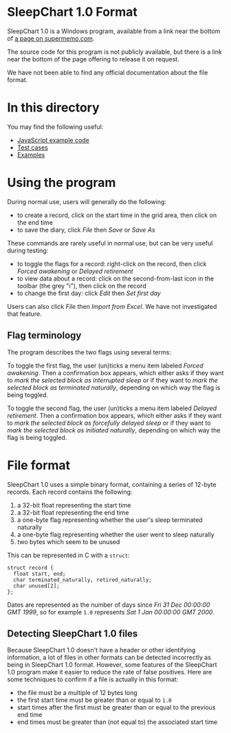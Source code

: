 # SleepChart 1.0 Format

SleepChart 1.0 is a Windows program, available from a link near the bottom of [a page on supermemo.com](https://www.supermemo.com/en/archives1990-2015/articles/sleepchart).

The source code for this program is not publicly available, but there is a link near the bottom of the page offering to release it on request.

We have not been able to find any official documentation about the file format.

# In this directory

You may find the following useful:

* [JavaScript example code](engine.js)
* [Test cases](test.js)
* [Examples](examples/)

# Using the program

During normal use, users will generally do the following:

* to create a record, click on the start time in the grid area, then click on the end time
* to save the diary, click _File_ then _Save_ or _Save As_

These commands are rarely useful in normal use, but can be very useful during testing:

* to toggle the flags for a record: right-click on the record, then click _Forced awakening_ or _Delayed retirement_
* to view data about a record: click on the second-from-last icon in the toolbar (the grey "i"), then click on the record
* to change the first day: click _Edit_ then _Set first day_

Users can also click _File_ then _Import from Excel_.  We have not investigated that feature.

## Flag terminology

The program describes the two flags using several terms:

To toggle the first flag, the user (un)ticks a menu item labeled _Forced awakening_.  Then a confirmation box appears, which either asks if they want to _mark the selected block as interrupted sleep_ or if they want to _mark the selected block as terminated naturally_, depending on which way the flag is being toggled.

To toggle the second flag, the user (un)ticks a menu item labeled _Delayed retirement_.  Then a confirmation box appears, which either asks if they want to _mark the selected block as forcefully delayed sleep_ or if they want to _mark the selected block as initiated naturally_, depending on which way the flag is being toggled.

# File format

SleepChart 1.0 uses a simple binary format, containing a series of 12-byte records.  Each record contains the following:

1. a 32-bit float representing the start time
2. a 32-bit float representing the end time
3. a one-byte flag representing whether the user's sleep terminated naturally
4. a one-byte flag representing whether the user went to sleep naturally
5. two bytes which seem to be unused

This can be represented in C with a `struct`:

    struct record {
      float start, end;
      char terminated_naturally, retired_naturally;
      char unused[2];
    };

Dates are represented as the number of days since _Fri 31 Dec 00:00:00 GMT 1999_, so for example `1.0` represents _Sat  1 Jan 00:00:00 GMT 2000_.

## Detecting SleepChart 1.0 files

Because SleepChart 1.0 doesn't have a header or other identifying information, a lot of files in other formats can be detected incorrectly as being in SleepChart 1.0 format.  However, some features of the SleepChart 1.0 program make it easier to reduce the rate of false positives.  Here are some techniques to confirm if a file is actually in this format:

* the file must be a multiple of 12 bytes long
* the first start time must be greater than or equal to `1.0`
* start times after the first must be greater than or equal to the previous end time
* end times must be greater than (not equal to) the associated start time
